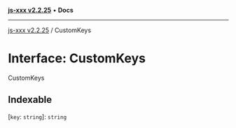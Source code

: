 [**js-xxx v2.2.25**](../README.md) • **Docs**

***

[js-xxx v2.2.25](../README.md) / CustomKeys

# Interface: CustomKeys

CustomKeys

## Indexable

 \[`key`: `string`\]: `string`
